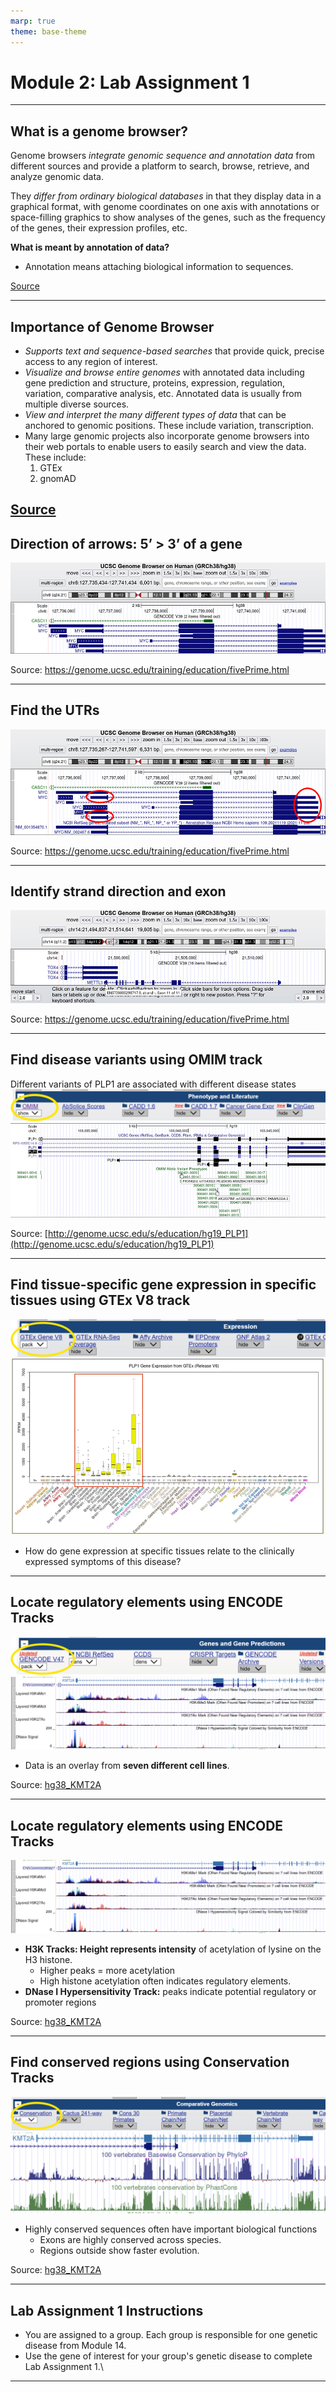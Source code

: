 ```yaml
---
marp: true
theme: base-theme
---
```

<style scoped>
h1 {
  font-weight: bold;
  font-size: 36;
}
</style>
# Module 2: Lab Assignment 1
---

## What is a genome browser?

Genome browsers *integrate genomic sequence and annotation data* from different sources and provide a platform to search, browse, retrieve, and analyze genomic data.

They *differ from ordinary biological databases* in that they display data in a graphical format, with genome coordinates on one axis with annotations or space-filling graphics to show analyses of the genes, such as the frequency of the genes, their expression profiles, etc.


**What is meant by annotation of data?**

- Annotation means attaching biological information to sequences.


[Source](https://www.youtube.com/watch?v=s3JkAEAhkt8)

---

## Importance of Genome Browser

- *Supports text and sequence-based searches* that provide quick, precise access to any region of interest.
- *Visualize and browse entire genomes* with annotated data including gene prediction and structure, proteins, expression, regulation, variation, comparative analysis, etc. Annotated data is usually from multiple diverse sources.
- *View and interpret the many different types of data* that can be anchored to genomic positions. These include variation, transcription.
- Many large genomic projects also incorporate genome browsers into their web portals to enable users to easily search and view the data. These include:
    1. GTEx
    2. gnomAD

[Source](https://www.youtube.com/watch?v=s3JkAEAhkt8)
---

## Direction of arrows: 5’ > 3’ of a gene

![image.png](../../img/assignment_1/image.png)
 
 
 
 
Source: https://genome.ucsc.edu/training/education/fivePrime.html

---

## Find the UTRs

![image.png](../../img/assignment_1/image%201.png)
 
 
 
 
Source: https://genome.ucsc.edu/training/education/fivePrime.html

---

## Identify strand direction and exon

![image.png](../../img/assignment_1/image%202.png)
 
 
 
 
Source: https://genome.ucsc.edu/training/education/fivePrime.html

---

## Find disease variants using OMIM track

Different variants of PLP1 are associated with different disease states
![w:768 center](../../img/assignment_1/image%203.png)<!-- Setting width to 768px -->
![w:768 center](../../img/assignment_1/image%204.png)<!-- Setting width to 768px -->

Source: [http://genome.ucsc.edu/s/education/hg19_PLP1](http://genome.ucsc.edu/s/education/hg19_PLP1)

---

## Find tissue-specific gene expression in specific tissues using GTEx V8 track

![bg vertical left:60%](../../img/assignment_1/image%205.png)<!-- Setting width to 768px -->
![bg](../../img/assignment_1/image%206.png)<!-- Setting width to 768px -->

- How do gene expression at specific tissues relate to the clinically expressed symptoms of this disease?

---

## Locate regulatory elements using ENCODE Tracks

![image.png](../../img/assignment_1/image%207.png)
![image.png](../../img/assignment_1/image%208.png)

- Data is an overlay from **seven different cell lines**.

Source: [hg38_KMT2A](https://genome.ucsc.edu/s/alicewchen/hg38_KMT2A)

---
## Locate regulatory elements using ENCODE Tracks

![image.png](../../img/assignment_1/image%208.png)

- **H3K Tracks: Height represents intensity** of acetylation of lysine on the H3 histone.
    - Higher peaks = more acetylation
    - High histone acetylation often indicates regulatory elements.
- **DNase I Hypersensitivity Track:** peaks indicate potential regulatory or promoter regions

Source: [hg38_KMT2A](https://genome.ucsc.edu/s/alicewchen/hg38_KMT2A)

---

## Find conserved regions using Conservation Tracks

![image.png](../../img/assignment_1/image%209.png)
![image.png](../../img/assignment_1/image%2010.png)

- Highly conserved sequences often have important biological functions
    - Exons are highly conserved across species.
    - Regions outside show faster evolution.

Source: [hg38_KMT2A](https://genome.ucsc.edu/s/alicewchen/hg38_KMT2A)

---

## Lab Assignment 1 Instructions

- You are assigned to a group.  Each group is responsible for one genetic disease from Module 14.
- Use the gene of interest for your group's genetic disease to complete Lab Assignment 1.\


---
